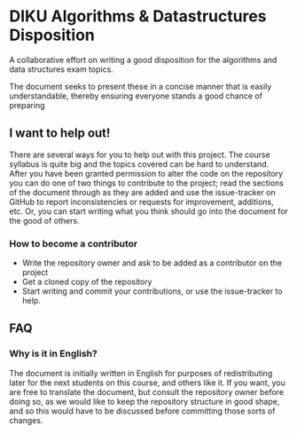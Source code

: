 DIKU Algorithms & Datastructures Disposition
============

A collaborative effort on writing a good disposition for the algorithms and data
structures exam topics.

The
document seeks to present these in a concise manner that is easily
understandable, thereby ensuring everyone stands a good chance of preparing

## I want to help out!
There are several ways for you to help out with this project. The course
syllabus is quite big and the topics covered can be hard to understand. After
you have been granted permission to alter the code on the repository you can do
one of two things to contribute to the project; read the sections of the
document through as they are added and use the issue-tracker on GitHub to report
inconsistencies or requests for improvement, additions, etc. Or, you can start
writing what you think should go into the document for the good of others.

### How to become a contributor
* Write the repository owner and ask to be added as a contributor on the project
* Get a cloned copy of the repository
* Start writing and commit your contributions, or use the issue-tracker to help.

## FAQ

### Why is it in English?
The document is initially written in English for purposes of redistributing
later for the next students on this course, and others like it. If you want,
you are free to translate the document, but consult the repository owner before
doing so, as we would like to keep the repository structure in good shape, and
so this would have to be discussed before committing those sorts of changes.
